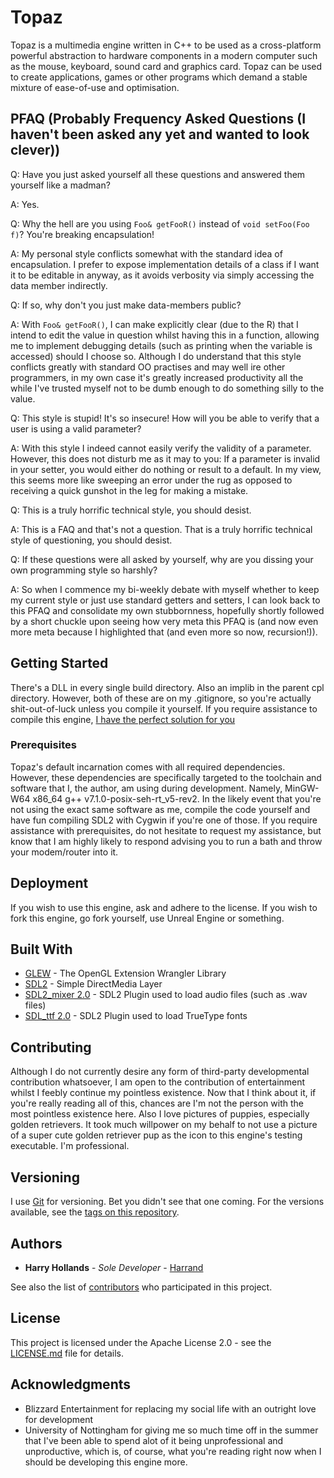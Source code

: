 # Topaz

Topaz is a multimedia engine written in C++ to be used as a cross-platform powerful abstraction to hardware components in a modern computer such as the mouse, keyboard, sound card and graphics card. Topaz can be used to create applications, games or other programs which demand a stable mixture of ease-of-use and optimisation.

## PFAQ (Probably Frequency Asked Questions (I haven't been asked any yet and wanted to look clever))
Q: Have you just asked yourself all these questions and answered them yourself like a madman?

A: Yes.

Q: Why the hell are you using `Foo& getFooR()` instead of `void setFoo(Foo f)`? You're breaking encapsulation!

A: My personal style conflicts somewhat with the standard idea of encapsulation. I prefer to expose implementation details of a class if I want it to be editable in anyway, as it avoids verbosity via simply accessing the data member indirectly.

Q: If so, why don't you just make data-members public?

A: With `Foo& getFooR()`, I can make explicitly clear (due to the R) that I intend to edit the value in question whilst having this in a function, allowing me to implement debugging details (such as printing when the variable is accessed) should I choose so. Although I do understand that this style conflicts greatly with standard OO practises and may well ire other programmers, in my own case it's greatly increased productivity all the while I've trusted myself not to be dumb enough to do something silly to the value.

Q: This style is stupid! It's so insecure! How will you be able to verify that a user is using a valid parameter?

A: With this style I indeed cannot easily verify the validity of a parameter. However, this does not disturb me as it may to you: If a parameter is invalid in your setter, you would either do nothing or result to a default. In my view, this seems more like sweeping an error under the rug as opposed to receiving a quick gunshot in the leg for making a mistake.

Q: This is a truly horrific technical style, you should desist.

A: This is a FAQ and that's not a question. That is a truly horrific technical style of questioning, you should desist.

Q: If these questions were all asked by yourself, why are you dissing your own programming style so harshly?

A: So when I commence my bi-weekly debate with myself whether to keep my current style or just use standard getters and setters, I can look back to this PFAQ and consolidate my own stubbornness, hopefully shortly followed by a short chuckle upon seeing how very meta this PFAQ is (and now even more meta because I highlighted that (and even more so now, recursion!)).

## Getting Started

There's a DLL in every single build directory. Also an implib in the parent cpl directory. However, both of these are on my .gitignore, so you're actually shit-out-of-luck unless you compile it yourself. If you require assistance to compile this engine, [I have the perfect solution for you](http://lmgtfy.com/?q=learn+c%2B%2B)

### Prerequisites

Topaz's default incarnation comes with all required dependencies. However, these dependencies are specifically targeted to the toolchain and software that I, the author, am using during development. Namely, MinGW-W64 x86_64 g++ v7.1.0-posix-seh-rt_v5-rev2. In the likely event that you're not using the exact same software as me, compile the code yourself and have fun compiling SDL2 with Cygwin if you're one of those. If you require assistance with prerequisites, do not hesitate to request my assistance, but know that I am highly likely to respond advising you to run a bath and throw your modem/router into it.

## Deployment

If you wish to use this engine, ask and adhere to the license. If you wish to fork this engine, go fork yourself, use Unreal Engine or something.

## Built With

* [GLEW](http://glew.sourceforge.net/) - The OpenGL Extension Wrangler Library
* [SDL2](https://www.libsdl.org/) - Simple DirectMedia Layer
* [SDL2_mixer 2.0](https://www.libsdl.org/projects/SDL_mixer/) - SDL2 Plugin used to load audio files (such as .wav files)
* [SDL_ttf 2.0](https://www.libsdl.org/projects/SDL_ttf/) - SDL2 Plugin used to load TrueType fonts

## Contributing

Although I do not currently desire any form of third-party developmental contribution whatsoever, I am open to the contribution of entertainment whilst I feebly continue my pointless existence. Now that I think about it, if you're really reading all of this, chances are I'm not the person with the most pointless existence here. Also I love pictures of puppies, especially golden retrievers. It took much willpower on my behalf to not use a picture of a super cute golden retriever pup as the icon to this engine's testing executable. I'm professional.

## Versioning

I use [Git](http://github.com/) for versioning. Bet you didn't see that one coming. For the versions available, see the [tags on this repository](https://github.com/Harrand/Topaz/tags). 

## Authors

* **Harry Hollands** - *Sole Developer* - [Harrand](https://github.com/Harrand)

See also the list of [contributors](https://github.com/Harrand/Topaz/contributors) who participated in this project.

## License

This project is licensed under the Apache License 2.0 - see the [LICENSE.md](LICENSE.md) file for details.

## Acknowledgments

* Blizzard Entertainment for replacing my social life with an outright love for development
* University of Nottingham for giving me so much time off in the summer that I've been able to spend alot of it being unprofessional and unproductive, which is, of course, what you're reading right now when I should be developing this engine more.
